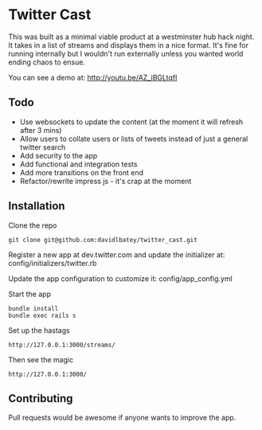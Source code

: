 # Twitter Cast

This was built as a minimal viable product at a westminster hub hack night. It takes in a list of streams
and displays them in a nice format. It's fine for running internally but I wouldn't run externally unless
you wanted world ending chaos to ensue.

You can see a demo at: http://youtu.be/AZ_iBGLtqfI

## Todo

- Use websockets to update the content (at the moment it will refresh after 3 mins)
- Allow users to collate users or lists of tweets instead of just a general twitter search
- Add security to the app
- Add functional and integration tests
- Add more transitions on the front end
- Refactor/rewrite impress js - it's crap at the moment

## Installation

Clone the repo

```
git clone git@github.com:davidlbatey/twitter_cast.git
```

Register a new app at dev.twitter.com and update the initializer at:
config/initializers/twitter.rb

Update the app configuration to customize it:
config/app_config.yml

Start the app

```
bundle install
bundle exec rails s
```

Set up the hastags

```
http://127.0.0.1:3000/streams/
```

Then see the magic

```
http://127.0.0.1:3000/
```

## Contributing

Pull requests would be awesome if anyone wants to improve the app.
